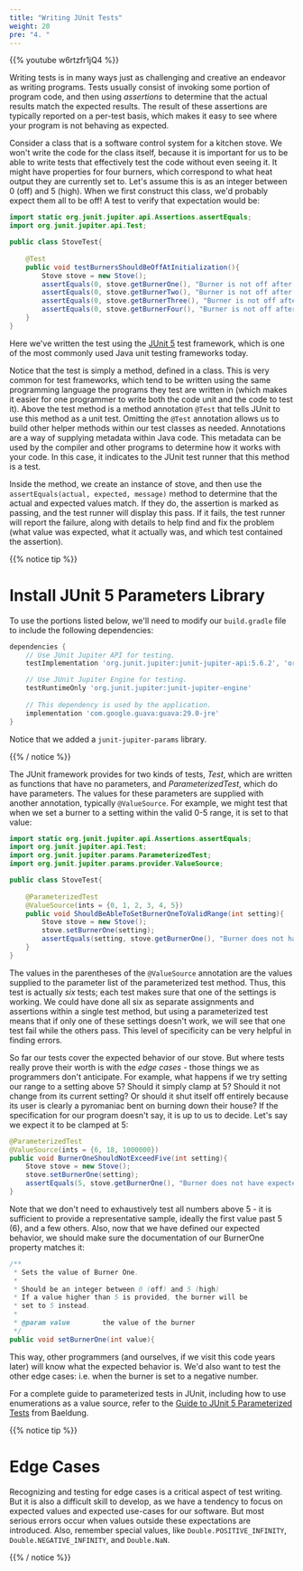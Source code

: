 ```yaml
---
title: "Writing JUnit Tests"
weight: 20
pre: "4. "
---
```

{{% youtube w6rtzfr1jQ4 %}}

Writing tests is in many ways just as challenging and creative an endeavor as writing programs.  Tests usually consist of invoking some portion of program code, and then using _assertions_ to determine that the actual results match the expected results.  The result of these assertions are typically reported on a per-test basis, which makes it easy to see where your program is not behaving as expected.  

Consider a class that is a software control system for a kitchen stove. We won't write the code for the class itself, because it is important for us to be able to write tests that effectively test the code without even seeing it. It might have properties for four burners, which correspond to what heat output they are currently set to.  Let's assume this is as an integer between 0 (off) and 5 (high).  When we first construct this class, we'd probably expect them all to be off!  A test to verify that expectation would be:

```java
import static org.junit.jupiter.api.Assertions.assertEquals;
import org.junit.jupiter.api.Test;

public class StoveTest{
    
    @Test
    public void testBurnersShouldBeOffAtInitialization(){
        Stove stove = new Stove();
        assertEquals(0, stove.getBurnerOne(), "Burner is not off after initialization");
        assertEquals(0, stove.getBurnerTwo(), "Burner is not off after initialization");
        assertEquals(0, stove.getBurnerThree(), "Burner is not off after initialization");
        assertEquals(0, stove.getBurnerFour(), "Burner is not off after initialization");
    }
}
```

Here we've written the test using the [JUnit 5](https://junit.org/junit5/docs/current/user-guide/) test framework, which is one of the most commonly used Java unit testing frameworks today.

Notice that the test is simply a method, defined in a class.  This is very common for test frameworks, which tend to be written using the same programming language the programs they test are written in (which makes it easier for one programmer to write both the code unit and the code to test it).  Above the test method is a method annotation `@Test` that tells JUnit to use this method as a unit test. Omitting the `@Test` annotation allows us to build other helper methods within our test classes as needed.  Annotations are a way of supplying metadata within Java code.  This metadata can be used by the compiler and other programs to determine how it works with your code.  In this case, it indicates to the JUnit test runner that this method is a test.

Inside the method, we create an instance of stove, and then use the `assertEquals(actual, expected, message)` method to determine that the actual and expected values match.  If they do, the assertion is marked as passing, and the test runner will display this pass.  If it fails, the test runner will report the failure, along with details to help find and fix the problem (what value was expected, what it actually was, and which test contained the assertion).

{{% notice tip %}}

# Install JUnit 5 Parameters Library

To use the portions listed below, we'll need to modify our `build.gradle` file to include the following dependencies:

```gradle
dependencies {
    // Use JUnit Jupiter API for testing.
    testImplementation 'org.junit.jupiter:junit-jupiter-api:5.6.2', 'org.hamcrest:hamcrest:2.2', 'org.junit.jupiter:junit-jupiter-params'

    // Use JUnit Jupiter Engine for testing.
    testRuntimeOnly 'org.junit.jupiter:junit-jupiter-engine'
    
    // This dependency is used by the application.
    implementation 'com.google.guava:guava:29.0-jre'
}
```

Notice that we added a `junit-jupiter-params` library.

{{% / notice %}}

The JUnit framework provides for two kinds of tests, _Test_, which are written as functions that have no parameters, and _ParameterizedTest_, which do have parameters.  The values for these parameters are supplied with another annotation, typically `@ValueSource`.  For example, we might test that when we set a burner to a setting within the valid 0-5 range, it is set to that value:

```java
import static org.junit.jupiter.api.Assertions.assertEquals;
import org.junit.jupiter.api.Test;
import org.junit.jupiter.params.ParameterizedTest;
import org.junit.jupiter.params.provider.ValueSource;

public class StoveTest{
    
    @ParameterizedTest
    @ValueSource(ints = {0, 1, 2, 3, 4, 5})
    public void ShouldBeAbleToSetBurnerOneToValidRange(int setting){
        Stove stove = new Stove();
        stove.setBurnerOne(setting);
        assertEquals(setting, stove.getBurnerOne(), "Burner does not have expected value");
    }
}
```

The values in the parentheses of the `@ValueSource` annotation are the values supplied to the parameter list of the parameterized test method.  Thus, this test is actually _six_ tests; each test makes sure that one of the settings is working.  We could have done all six as separate assignments and assertions within a single test method, but using a parameterized test means that if only one of these settings doesn't work, we will see that one test fail while the others pass.  This level of specificity can be very helpful in finding errors.

So far our tests cover the expected behavior of our stove.  But where tests really prove their worth is with the _edge cases_ - those things we as programmers don't anticipate.  For example, what happens if we try setting our range to a setting above 5?  Should it simply clamp at 5?  Should it not change from its current setting?  Or should it shut itself off entirely because its user is clearly a pyromaniac bent on burning down their house? If the specification for our program doesn't say, it is up to us to decide.  Let's say we expect it to be clamped at 5:

```java 
@ParameterizedTest
@ValueSource(ints = {6, 18, 1000000})
public void BurnerOneShouldNotExceedFive(int setting){
    Stove stove = new Stove();
    stove.setBurnerOne(setting);
    assertEquals(5, stove.getBurnerOne(), "Burner does not have expected value");
}
```

Note that we don't need to exhaustively test all numbers above 5 - it is sufficient to provide a representative sample, ideally the first value past 5 (6), and a few others.  Also, now that we have defined our expected behavior, we should make sure the documentation of our BurnerOne property matches it:

```java
/**
 * Sets the value of Burner One.
 *
 * Should be an integer between 0 (off) and 5 (high)
 * If a value higher than 5 is provided, the burner will be 
 * set to 5 instead.
 *
 * @param value        the value of the burner
 */
public void setBurnerOne(int value){
```

This way, other programmers (and ourselves, if we visit this code years later) will know what the expected behavior is.  We'd also want to test the other edge cases: i.e. when the burner is set to a negative number.

For a complete guide to parameterized tests in JUnit, including how to use enumerations as a value source, refer to the [Guide to JUnit 5 Parameterized Tests](https://www.baeldung.com/parameterized-tests-junit-5) from Baeldung.

{{% notice tip %}}

# Edge Cases

Recognizing and testing for edge cases is a critical aspect of test writing. But it is also a difficult skill to develop, as we have a tendency to focus on expected values and expected use-cases for our software. But most serious errors occur when values outside these expectations are introduced.  Also, remember special values, like `Double.POSITIVE_INFINITY`, `Double.NEGATIVE_INFINITY`, and `Double.NaN`.

{{% / notice %}}
